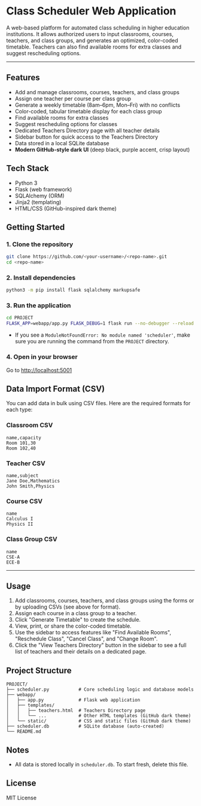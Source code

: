 
# Class Scheduler Web Application

A web-based platform for automated class scheduling in higher education institutions. It allows authorized users to input classrooms, courses, teachers, and class groups, and generates an optimized, color-coded timetable. Teachers can also find available rooms for extra classes and suggest rescheduling options.

---

## Features
- Add and manage classrooms, courses, teachers, and class groups
- Assign one teacher per course per class group
- Generate a weekly timetable (8am–6pm, Mon–Fri) with no conflicts
- Color-coded, tabular timetable display for each class group
- Find available rooms for extra classes
- Suggest rescheduling options for classes
- Dedicated Teachers Directory page with all teacher details
- Sidebar button for quick access to the Teachers Directory
- Data stored in a local SQLite database
- **Modern GitHub-style dark UI** (deep black, purple accent, crisp layout)

## Tech Stack
- Python 3
- Flask (web framework)
- SQLAlchemy (ORM)
- Jinja2 (templating)
- HTML/CSS (GitHub-inspired dark theme)

## Getting Started

### 1. Clone the repository
```sh
git clone https://github.com/<your-username>/<repo-name>.git
cd <repo-name>
```

### 2. Install dependencies
```sh
python3 -m pip install flask sqlalchemy markupsafe
```

### 3. Run the application
```sh
cd PROJECT
FLASK_APP=webapp/app.py FLASK_DEBUG=1 flask run --no-debugger --reload --port 5001
```

- If you see a `ModuleNotFoundError: No module named 'scheduler'`, make sure you are running the command from the `PROJECT` directory.

### 4. Open in your browser
Go to [http://localhost:5001](http://localhost:5001)


## Data Import Format (CSV)

You can add data in bulk using CSV files. Here are the required formats for each type:

### Classroom CSV
```
name,capacity
Room 101,30
Room 102,40
```

### Teacher CSV
```
name,subject
Jane Doe,Mathematics
John Smith,Physics
```

### Course CSV
```
name
Calculus I
Physics II
```

### Class Group CSV
```
name
CSE-A
ECE-B
```

---

## Usage
1. Add classrooms, courses, teachers, and class groups using the forms or by uploading CSVs (see above for format).
2. Assign each course in a class group to a teacher.
3. Click "Generate Timetable" to create the schedule.
4. View, print, or share the color-coded timetable.
5. Use the sidebar to access features like "Find Available Rooms", "Reschedule Class", "Cancel Class", and "Change Room".
6. Click the "View Teachers Directory" button in the sidebar to see a full list of teachers and their details on a dedicated page.

## Project Structure
```
PROJECT/
├── scheduler.py           # Core scheduling logic and database models
├── webapp/
│   ├── app.py             # Flask web application
│   ├── templates/
│   │   ├── teachers.html  # Teachers Directory page
│   │   └── ...            # Other HTML templates (GitHub dark theme)
│   └── static/            # CSS and static files (GitHub dark theme)
├── scheduler.db           # SQLite database (auto-created)
└── README.md
```

## Notes
- All data is stored locally in `scheduler.db`. To start fresh, delete this file.

## License
MIT License

